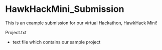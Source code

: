 # HawkHackMini_Submission
This is an example submission for our virtual Hackathon, HawkHack Mini!

Project.txt
 - text file which contains our sample project
